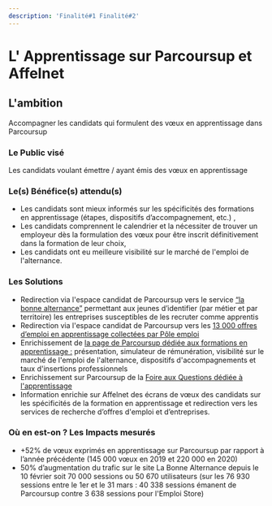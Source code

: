 ```yaml
---
description: 'Finalité#1 Finalité#2'
---
```


# L' Apprentissage sur Parcoursup et Affelnet

## **L'ambition**

Accompagner les candidats qui formulent des vœux en apprentissage dans Parcoursup

### Le Public visé

Les candidats voulant émettre / ayant émis des vœux en apprentissage

### Le\(s\) Bénéfice\(s\) attendu\(s\)

* Les candidats sont mieux informés sur les spécificités des formations en apprentissage \(étapes, dispositifs d’accompagnement, etc.\) , 
* Les candidats comprennent le calendrier et la nécessiter de trouver un employeur dès la formulation des vœux pour être inscrit définitivement dans la formation de leur choix,  
* Les candidats ont eu meilleure visibilité sur le marché de l'emploi de l'alternance.

### Les Solutions

* Redirection via l'espace candidat de Parcoursup vers le service [“la bonne alternance”](https://labonnealternance.pole-emploi.fr/) permettant aux jeunes d’identifier \(par métier et par territoire\) les entreprises susceptibles de les recruter comme apprentis  
* Redirection via l'espace candidat de Parcoursup vers les [13 000 offres d’emploi en apprentissage collectées par Pôle emploi](https://candidat.pole-emploi.fr/offres/recherche?natureOffre=E2&offresPartenaires=true&range=0-9&rayon=10&tri=0)  
* Enrichissement de [la page de Parcoursup dédiée aux formations en apprentissage :](https://www.parcoursup.fr/index.php?desc=formations_apprentissage) présentation, simulateur de rémunération, visibilité sur le marché de l'emploi de l'alternance, dispositifs d'accompagnements et taux d'insertions professionnels 
* Enrichissement sur Parcoursup de la [Foire aux Questions dédiée à l'apprentissage ](https://www.parcoursup.fr/index.php?desc=questions#RUB-QT_APR) 
* Information enrichie sur Affelnet des écrans de vœux des candidats sur les spécificités de la formation en apprentissage et redirection vers les services de recherche d’offres d'emploi et d’entreprises.

### Où en est-on ? Les Impacts mesurés

* +52% de vœux exprimés en apprentissage sur Parcoursup par rapport à l’année précédente \(145 000 vœux en 2019 et 220 000 en 2020\) 
* 50% d’augmentation du trafic sur le site La Bonne Alternance depuis le 10 février soit 70 000 sessions ou 50 670 utilisateurs \(sur les 76 930 sessions entre le 1er et le 31 mars : 40 338 sessions émanent de Parcoursup contre 3 638 sessions pour l'Emploi Store\)

